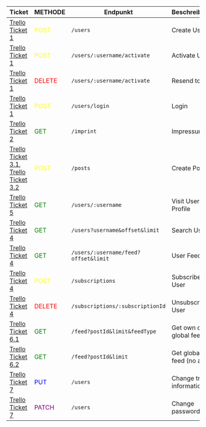 | Ticket                                   | METHODE                                 | Endpunkt                             | Beschreibung               | Implementiert |
|------------------------------------------|-----------------------------------------|--------------------------------------|----------------------------|---------------|
| [Trello Ticket 1]                        | <span style="color:yellow">POST</span>  | `/users`                             | Create User                | ✅             |
| [Trello Ticket 1]                        | <span style="color:yellow">POST</span>  | `/users/:username/activate`          | Activate User              | ✅             |
| [Trello Ticket 1]                        | <span style="color:red">DELETE</span>   | `/users/:username/activate`          | Resend token               | ✅             |
| [Trello Ticket 1]                        | <span style="color:yellow">POST</span>  | `/users/login`                       | Login                      | ✅             |
| [Trello Ticket 2]                        | <span style="color:green">GET</span>    | `/imprint`                           | Impressum                  | ✅             |
| [Trello Ticket 3.1], [Trello Ticket 3.2] | <span style="color:yellow">POST</span>  | `/posts`                             | Create Posts               | ✅             |
| [Trello Ticket 5]                        | <span style="color:green">GET</span>    | `/users/:username`                   | Visit User Profile         | ✅             |
| [Trello Ticket 4]                        | <span style="color:green">GET</span>    | `/users?username&offset&limit`       | Search User                | ✅             |
| [Trello Ticket 4]                        | <span style="color:green">GET</span>    | `/users/:username/feed?offset&limit` | User Feed                  | ❌             |
| [Trello Ticket 4]                        | <span style="color:yellow">POST</span>  | `/subscriptions`                     | Subscribe User             | ✅             |
| [Trello Ticket 4]                        | <span style="color:red">DELETE</span>   | `/subscriptions/:subscriptionId`     | Unsubscribe User           | ✅             |
| [Trello Ticket 6.1]                      | <span style="color:green">GET</span>    | `/feed?postId&limit&feedType`        | Get own or global feed     | ✅             |
| [Trello Ticket 6.2]                      | <span style="color:green">GET</span>    | `/feed?postId&limit`                 | Get global feed (no auth)  | ✅             |
| [Trello Ticket 7]                        | <span style="color:blue">PUT</span>     | `/users`                             | Change trivial information | ✅             |
| [Trello Ticket 7]                        | <span style="color:purple">PATCH</span> | `/users`                             | Change password            | ✅             |

[Trello Ticket 1]: https://trello.com/c/1w0QP6u5/209-id-0-als-nutzer-möchte-ich-mich-mit-email-und-passwort-registrieren-können-um-einen-gesicherten-zugang-zu-meinem-account-zu-habe

[Trello Ticket 2]: https://trello.com/c/iYqk0soU/65-id-1-als-nutzender-möchte-ich-wissen-wer-diese-webseite-betreibt-impressum-um-den-inhaber-erreichen-zu-können

[Trello Ticket 3.1]: https://trello.com/c/4EFATTw5/16-id-3-als-nutzer-möchte-ich-texte-posten-können-um-meine-gedanken-zu-teilen

[Trello Ticket 3.2]: https://trello.com/c/TFa4slAY/44-id-1-als-nutzer-möchte-ich-die-möglichkeit-haben-hashtags-zu-verwenden-um-meine-beiträge-zu-kategorisieren-und-leichter-auffindb

[Trello Ticket 4]: https://trello.com/c/pMKGBdKc/34-id-8-als-nutzer-möchte-ich-die-möglichkeit-haben-andere-nutzer-zu-suchen-und-ihre-persönlichen-nachrichten-feeds-anzeigen-zu-kön

[Trello Ticket 5]: https://trello.com/c/7n9UqgFT/35-id-6-als-nutzer-möchte-ich-die-option-haben-nutzerprofile-einzusehen-und-grundlegende-informationen-über-sie-zu-erhalten

[Trello Ticket 6.1]: https://trello.com/c/5DqWr7nd/60-id-5-als-nutzer-möchte-ich-einen-feed-haben-um-neue-beiträge-meiner-freunde-sehen-zu-können

[Trello Ticket 6.2]: https://trello.com/c/bNi7BJlb/210-id-7-als-nutzer-möchtet-ich-auch-unangemeldet-einen-feed-haben-der-letzten-beiträge

[Trello Ticket 7]: https://trello.com/c/zik6TGN5/30-id-2-als-nutzer-möchte-ich-meinem-account-konfigurieren-können-passwort-ändern-nickname-ändern
